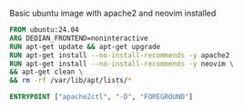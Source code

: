 Basic ubuntu image with apache2 and neovim installed

```Dockerfile
FROM ubuntu:24.04
ARG DEDIAN_FRONTEND=noninteractive
RUN apt-get update && apt-get upgrade
RUN apt-get install --no-install-recommends -y apache2
RUN apt-get install --no-install-recommends -y neovim \
&& apt-get clean \
&& rm -rf /var/lib/apt/lists/*

ENTRYPOINT ["apache2ctl", "-D", "FOREGROUND"]
```